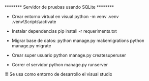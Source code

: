 ******** Servidor de pruebas usando SQLite ********
- Crear entorno virtual en visual
python -m venv .venv
.venv\Scripts\activate

- Instalar dependencias
pip install -r requeriments.txt

- Migrar base de datos:
python manage.py makemigrations
python manage.py migrate

- Crear super usuario
python manage.py createsuperuser

- Correr el servidor
python manage.py runserver

!!! Se usa como entorno de desarrollo el visual studio
